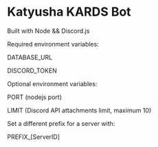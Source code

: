 # Katyusha KARDS Bot

Built with Node && Discord.js

Required environment variables:

DATABASE_URL

DISCORD_TOKEN

Optional environment variables:

PORT (nodejs port)

LIMIT (Discord API attachments limit, maximum 10)

Set a different prefix for a server with:

PREFIX_[ServerID]

